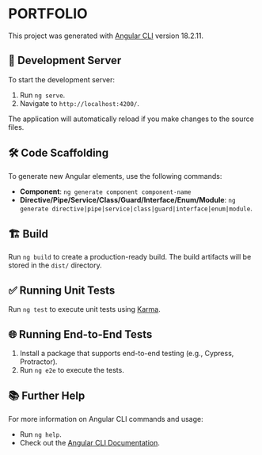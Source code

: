 # PORTFOLIO

This project was generated with [Angular CLI](https://github.com/angular/angular-cli) version 18.2.11.

## 🚀 Development Server

To start the development server:  
1. Run `ng serve`.  
2. Navigate to `http://localhost:4200/`.  

The application will automatically reload if you make changes to the source files.  

## 🛠️ Code Scaffolding

To generate new Angular elements, use the following commands:  
- **Component**: `ng generate component component-name`  
- **Directive/Pipe/Service/Class/Guard/Interface/Enum/Module**: `ng generate directive|pipe|service|class|guard|interface|enum|module`.

## 🏗️ Build

Run `ng build` to create a production-ready build. The build artifacts will be stored in the `dist/` directory.

## ✅ Running Unit Tests

Run `ng test` to execute unit tests using [Karma](https://karma-runner.github.io).

## 🌐 Running End-to-End Tests

1. Install a package that supports end-to-end testing (e.g., Cypress, Protractor).  
2. Run `ng e2e` to execute the tests.  

## 📚 Further Help

For more information on Angular CLI commands and usage:  
- Run `ng help`.  
- Check out the [Angular CLI Documentation](https://angular.dev/tools/cli).
